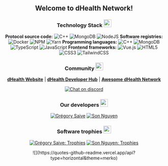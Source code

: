 <div align="center">
  <h2>Welcome to dHealth Network!</h2>
</div>

<div align="center">
  <h3>Technology Stack <img src="https://media2.giphy.com/media/QssGEmpkyEOhBCb7e1/giphy.gif?cid=ecf05e47a0n3gi1bfqntqmob8g9aid1oyj2wr3ds3mg700bl&rid=giphy.gif" width="24px"></h3>

  **Protocol source code:** ![C++](https://img.shields.io/badge/-c++-black?logo=c%2B%2B&style=for-the-badge) ![MongoDB](https://img.shields.io/badge/MongoDB-%234ea94b.svg?style=for-the-badge&logo=mongodb&logoColor=white) ![NodeJS](https://img.shields.io/badge/node.js-6DA55F?style=for-the-badge&logo=node.js&logoColor=white)
  **Software registries:** ![Docker](https://img.shields.io/badge/docker-%230db7ed.svg?style=for-the-badge&logo=docker&logoColor=white) ![NPM](https://img.shields.io/badge/NPM-%23000000.svg?style=for-the-badge&logo=npm&logoColor=white) ![Yarn](https://img.shields.io/badge/yarn-%232C8EBB.svg?style=for-the-badge&logo=yarn&logoColor=white) 
  **Programming languages:** ![C++](https://img.shields.io/badge/-c++-black?logo=c%2B%2B&style=for-the-badge) ![MongoDB](https://img.shields.io/badge/MongoDB-%234ea94b.svg?style=for-the-badge&logo=mongodb&logoColor=white) ![TypeScript](https://badges.frapsoft.com/typescript/code/typescript-125x28.png?v=101) ![JavaScript](https://img.shields.io/badge/javascript-%23323330.svg?style=for-the-badge&logo=javascript&logoColor=%23F7DF1E) 
  **Frontend frameworks:** ![Vue.js](https://img.shields.io/badge/Vue.js-35495E?style=for-the-badge&logo=vue.js&logoColor=4FC08D) ![HTML5](https://img.shields.io/badge/html5-%23E34F26.svg?style=for-the-badge&logo=html5&logoColor=white) ![CSS3](https://img.shields.io/badge/css3-%231572B6.svg?style=for-the-badge&logo=css3&logoColor=white) ![TailwindCSS](https://img.shields.io/badge/tailwindcss-%2338B2AC.svg?style=for-the-badge&logo=tailwind-css&logoColor=white)
</div>

<div align="center">
  <h3>Community <img src="https://media2.giphy.com/media/QssGEmpkyEOhBCb7e1/giphy.gif?cid=ecf05e47a0n3gi1bfqntqmob8g9aid1oyj2wr3ds3mg700bl&rid=giphy.gif" width="24px"></h3>

  [**dHealth Website**][parent-url] | [**dHealth Developer Hub**][docs-url] | [**Awesome dHealth Network**][community-url]

  [![Chat on discord](https://img.shields.io/discord/856324454246383637)][discord]
</div>

<div align="center">

  <h3>Our developers <img src="https://media2.giphy.com/media/QssGEmpkyEOhBCb7e1/giphy.gif?cid=ecf05e47a0n3gi1bfqntqmob8g9aid1oyj2wr3ds3mg700bl&rid=giphy.gif" width="24px"></h3>

  [![Grégory Saive](https://github-readme-stats.vercel.app/api?username=evias&theme=blue-green)](https://github.com/evias)
  [![Son Nguyen](https://github-readme-stats.vercel.app/api?username=nsonanh&theme=blue-green)](https://github.com/nsonanh)
</div>

<div align="center">

  <h3>Software trophies <img src="https://media2.giphy.com/media/QssGEmpkyEOhBCb7e1/giphy.gif?cid=ecf05e47a0n3gi1bfqntqmob8g9aid1oyj2wr3ds3mg700bl&rid=giphy.gif" width="24px"></h3>

  [![Grégory Saive: Trophies](https://github-profile-trophy.vercel.app/?username=evias&theme=discord&no-frame=false&no-bg=false&margin-w=4)](https://github.com/evias)
  [![Son Nguyen: Trophies](https://github-profile-trophy.vercel.app/?username=nsonanh&theme=discord&no-frame=false&no-bg=false&margin-w=4)](https://github.com/nsonanh)

</div>

<div align="center">
  ![](https://quotes-github-readme.vercel.app/api?type=horizontal&theme=merko)
</div>


[parent-url]: https://dhealth.com
[docs-url]: https://docs.dhealth.com
[community-url]: https://docs.dhealth.com/docs/awesome-dhealth-network
[discord]: https://discord.gg/P57WHbmZjk
